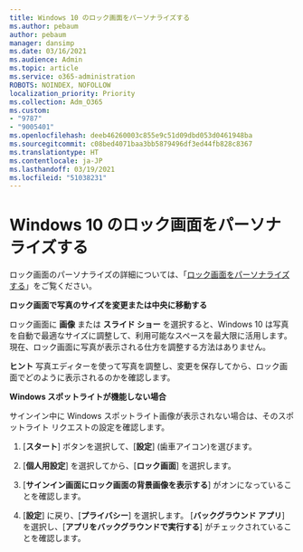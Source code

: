 ```yaml
---
title: Windows 10 のロック画面をパーソナライズする
ms.author: pebaum
author: pebaum
manager: dansimp
ms.date: 03/16/2021
ms.audience: Admin
ms.topic: article
ms.service: o365-administration
ROBOTS: NOINDEX, NOFOLLOW
localization_priority: Priority
ms.collection: Adm_O365
ms.custom:
- "9787"
- "9005401"
ms.openlocfilehash: deeb46260003c855e9c51d09dbd053d0461948ba
ms.sourcegitcommit: c08bed4071baa3bb5879496df3ed44fb828c8367
ms.translationtype: HT
ms.contentlocale: ja-JP
ms.lasthandoff: 03/19/2021
ms.locfileid: "51038231"
---
```

# <a name="personalize-your-lock-screen-in-windows-10"></a>Windows 10 のロック画面をパーソナライズする

ロック画面のパーソナライズの詳細については、「[ロック画面をパーソナライズする](https://support.microsoft.com/windows/personalize-your-lock-screen-81dab9b0-35cf-887c-84a0-6de8ef72bea0)」をご覧ください。

**ロック画面で写真のサイズを変更または中央に移動する**

ロック画面に **画像** または **スライド ショー** を選択すると、Windows 10 は写真を自動で最適なサイズに調整して、利用可能なスペースを最大限に活用します。 現在、ロック画面に写真が表示される仕方を調整する方法はありません。

**ヒント** 写真エディターを使って写真を調整し、変更を保存してから、ロック画面でどのように表示されるのかを確認します。

**Windows スポットライトが機能しない場合**

サインイン中に Windows スポットライト画像が表示されない場合は、そのスポットライト リクエストの設定を確認します。 

1. [**スタート**] ボタンを選択して、[**設定**] (歯車アイコン)を選びます。

1. [**個人用設定**] を選択してから、[**ロック画面**] を選択します。

1. [**サインイン画面にロック画面の背景画像を表示する**] がオンになっていることを確認します。

1. [**設定**] に戻り、[**プライバシー**] を選択します。 [**バックグラウンド アプリ**] を選択し、[**アプリをバックグラウンドで実行する**] がチェックされていることを確認します。